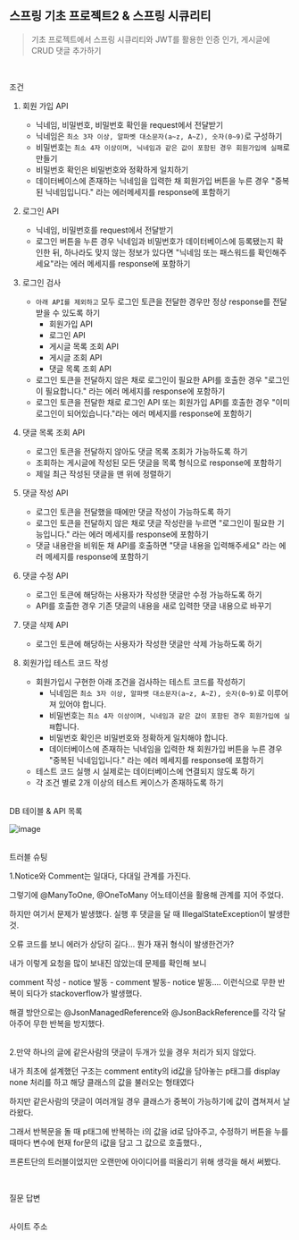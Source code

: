 스프링 기초 프로젝트2 & 스프링 시큐리티
----------
>기초 프로젝트에서 스프링 시큐리티와 JWT를 활용한 인증 인가, 게시글에 CRUD 댓글 추가하기

<br>


조건
1. 회원 가입 API
    - 닉네임, 비밀번호, 비밀번호 확인을 request에서 전달받기
    - 닉네임은 `최소 3자 이상, 알파벳 대소문자(a~z, A~Z), 숫자(0~9)`로 구성하기
    - 비밀번호는 `최소 4자 이상이며, 닉네임과 같은 값이 포함된 경우 회원가입에 실패`로 만들기
    - 비밀번호 확인은 비밀번호와 정확하게 일치하기
    - 데이터베이스에 존재하는 닉네임을 입력한 채 회원가입 버튼을 누른 경우 "중복된 닉네임입니다." 라는 에러메세지를 response에 포함하기

2. 로그인 API
    - 닉네임, 비밀번호를 request에서 전달받기
    - 로그인 버튼을 누른 경우 닉네임과 비밀번호가 데이터베이스에 등록됐는지 확인한 뒤, 하나라도 맞지 않는 정보가 있다면 "닉네임 또는 패스워드를 확인해주세요"라는 에러 메세지를 response에 포함하기

3. 로그인 검사
    - `아래 API를 제외하고` 모두 로그인 토큰을 전달한 경우만 정상 response를 전달받을 수 있도록 하기
        - 회원가입 API
        - 로그인 API
        - 게시글 목록 조회 API
        - 게시글 조회 API
        - 댓글 목록 조회 API
    - 로그인 토큰을 전달하지 않은 채로 로그인이 필요한 API를 호출한 경우 "로그인이 필요합니다." 라는 에러 메세지를 response에 포함하기
    - 로그인 토큰을 전달한 채로 로그인 API 또는 회원가입 API를 호출한 경우 "이미 로그인이 되어있습니다."라는 에러 메세지를 response에 포함하기

4.  댓글 목록 조회 API
    - 로그인 토큰을 전달하지 않아도 댓글 목록 조회가 가능하도록 하기
    - 조회하는 게시글에 작성된 모든 댓글을 목록 형식으로 response에 포함하기
    - 제일 최근 작성된 댓글을 맨 위에 정렬하기

5. 댓글 작성 API
    - 로그인 토큰을 전달했을 때에만 댓글 작성이 가능하도록 하기
    - 로그인 토큰을 전달하지 않은 채로 댓글 작성란을 누르면 "로그인이 필요한 기능입니다." 라는 에러 메세지를 response에 포함하기
    - 댓글 내용란을 비워둔 채 API를 호출하면 "댓글 내용을 입력해주세요" 라는 에러 메세지를 response에 포함하기

6. 댓글 수정 API
    - 로그인 토큰에 해당하는 사용자가 작성한 댓글만 수정 가능하도록 하기
    - API를 호출한 경우 기존 댓글의 내용을 새로 입력한 댓글 내용으로 바꾸기

7. 댓글 삭제 API
    - 로그인 토큰에 해당하는 사용자가 작성한 댓글만 삭제 가능하도록 하기

8. 회원가입 테스트 코드 작성
    - 회원가입시 구현한 아래 조건을 검사하는 테스트 코드를 작성하기
        - 닉네임은 `최소 3자 이상, 알파벳 대소문자(a~z, A~Z), 숫자(0~9)`로 이루어져 있어야 합니다.
        - 비밀번호는 `최소 4자 이상이며, 닉네임과 같은 값이 포함된 경우 회원가입에 실패`합니다.
        - 비밀번호 확인은 비밀번호와 정확하게 일치해야 합니다.
        - 데이터베이스에 존재하는 닉네임을 입력한 채 회원가입 버튼을 누른 경우 "중복된 닉네임입니다." 라는 에러 메세지를 response에 포함하기
    - 테스트 코드 실행 시 실제로는 데이터베이스에 연결되지 않도록 하기
    - 각 조건 별로 2개 이상의 테스트 케이스가 존재하도록 하기

<br>
DB 테이블 & API 목록

![image](https://user-images.githubusercontent.com/59018674/171380265-a9a48c5a-97cd-41b2-9f9a-ac898f205cb4.png)

<br>
트러블 슈팅

1.Notice와 Comment는 일대다, 다대일 관계를 가진다.

그렇기에 @ManyToOne, @OneToMany 어노테이션을 활용해 관계를 지어 주었다.

하지만 여기서 문제가 발생했다.
실행 후 댓글을 달 때
IllegalStateException이 발생한것.

오류 코드를 보니 에러가 상당히 길다... 뭔가 재귀 형식이 발생한건가?

내가 이렇게 요청을 많이 보내진 않았는데 문제를 확인해 보니

comment 작성 - notice 발동 - comment 발동- notice 발동.... 이런식으로 무한 반복이 되다가 stackoverflow가 발생했다.

해결 방안으로는 @JsonManagedReference와 @JsonBackReference를 각각 달아주어 무한 반복을 방지했다.

<br>
2.만약 하나의 글에 같은사람의 댓글이 두개가 있을 경우 처리가 되지 않았다.

내가 최초에 설계했던 구조는 comment entity의 id값을 담아놓는 p태그를 display none 처리를 하고 해당 클래스의 값을 불러오는 형태였다

하지만 같은사람의 댓글이 여러개일 경우 클래스가 중복이 가능하기에 값이 겹쳐져서 날라왔다.

그래서 반복문을 돌 때 p태그에 반복하는 i의 값을 id로 담아주고,
수정하기 버튼을 누를때마다 변수에 현재 for문의 i값을 담고 그 값으로 호출했다.,

프론트단의 트러블이었지만 오랜만에 아이디어를 떠올리기 위해 생각을 해서 써봤다.

<br>

질문 답변

<br>
사이트 주소



